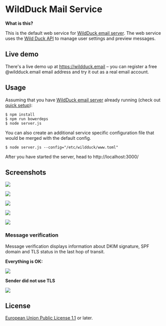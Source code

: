 # WildDuck Mail Service

**What is this?**

This is the default web service for [WildDuck email server](https://wildduck.email). The web service uses the [Wild Duck API](https://github.com/nodemailer/wildduck/wiki/API-Docs) to manage user settings and preview messages.

## Live demo

There's a live demo up at https://wildduck.email – you can register a free @wildduck.email email address and try it out as a real email account.

## Usage

Assuming that you have [WildDuck email server](https://wildduck.email) already running (check out [quick setup](https://github.com/nodemailer/wildduck/tree/master/setup)):

```
$ npm install
$ npm run bowerdeps
$ node server.js
```

You can also create an additional service specific configuration file that would be merged with the default config.

```
$ node server.js --config="/etc/wildduck/www.toml"
```

After you have started the server, head to http://localhost:3000/

## Screenshots

![](https://raw.githubusercontent.com/nodemailer/wildduck-webmail/master/public/demo/img01.png)

![](https://raw.githubusercontent.com/nodemailer/wildduck-webmail/master/public/demo/img02.png)

![](https://raw.githubusercontent.com/nodemailer/wildduck-webmail/master/public/demo/img03.png)

![](https://raw.githubusercontent.com/nodemailer/wildduck-webmail/master/public/demo/img04.png)

![](https://raw.githubusercontent.com/nodemailer/wildduck-webmail/master/public/demo/img05.png)

### Message verification

Message verification displays information about DKIM signature, SPF domain and TLS status in the last hop of transit.

**Everything is OK:**

![](https://cldup.com/GhuFvNx5Js.png)

**Sender did not use TLS**

![](https://cldup.com/pUgzVxpMFW.png)

## License

[European Union Public License 1.1](http://ec.europa.eu/idabc/eupl.html) or later.
